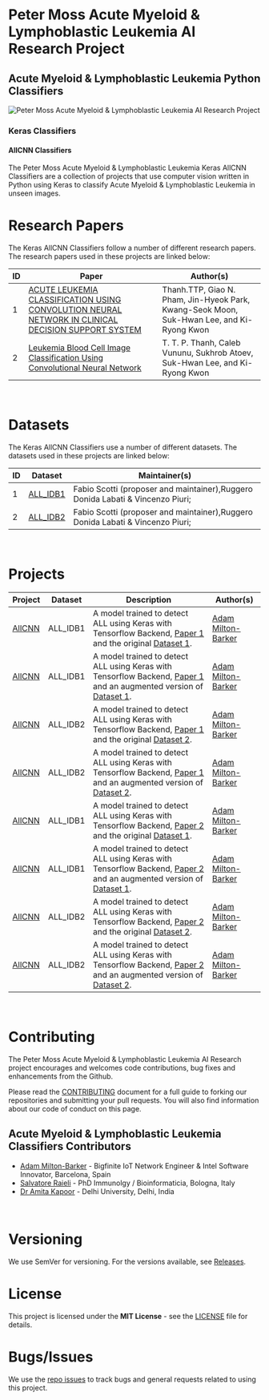 # Peter Moss Acute Myeloid & Lymphoblastic Leukemia AI Research Project

## Acute Myeloid & Lymphoblastic Leukemia Python Classifiers

![Peter Moss Acute Myeloid & Lymphoblastic Leukemia AI Research Project](https://www.PeterMossAmlAllResearch.com/media/images/banner.png)

### Keras Classifiers

#### AllCNN Classifiers

The Peter Moss Acute Myeloid & Lymphoblastic Leukemia Keras AllCNN Classifiers are a collection of projects that use computer vision written in Python using Keras to classify Acute Myeloid & Lymphoblastic Leukemia in unseen images.

# Research Papers

The Keras AllCNN Classifiers follow a number of different research papers. The research papers used in these projects are linked below:

| ID  | Paper                                                                                                                                                                                                                                                 | Author(s)                                                                                 |
| --- | ----------------------------------------------------------------------------------------------------------------------------------------------------------------------------------------------------------------------------------------------------- | ----------------------------------------------------------------------------------------- |
| 1   | [ACUTE LEUKEMIA CLASSIFICATION USING CONVOLUTION NEURAL NETWORK IN CLINICAL DECISION SUPPORT SYSTEM](https://airccj.org/CSCP/vol7/csit77505.pdf "ACUTE LEUKEMIA CLASSIFICATION USING CONVOLUTION NEURAL NETWORK IN CLINICAL DECISION SUPPORT SYSTEM") | Thanh.TTP, Giao N. Pham, Jin-Hyeok Park, Kwang-Seok Moon, Suk-Hwan Lee, and Ki-Ryong Kwon |
| 2   | [Leukemia Blood Cell Image Classification Using Convolutional Neural Network](http://www.ijcte.org/vol10/1198-H0012.pdf "Leukemia Blood Cell Image Classification Using Convolutional Neural Network")                                                | T. T. P. Thanh, Caleb Vununu, Sukhrob Atoev, Suk-Hwan Lee, and Ki-Ryong Kwon              |

&nbsp;

# Datasets

The Keras AllCNN Classifiers use a number of different datasets. The datasets used in these projects are linked below:

| ID  | Dataset                                                               | Maintainer(s)                                                                  |
| --- | --------------------------------------------------------------------- | ------------------------------------------------------------------------------ |
| 1   | [ALL_IDB1](https://homes.di.unimi.it/scotti/all/#datasets "ALL_IDB1") | Fabio Scotti (proposer and maintainer),Ruggero Donida Labati & Vincenzo Piuri; |
| 2   | [ALL_IDB2](https://homes.di.unimi.it/scotti/all/#datasets "ALL_IDB2") | Fabio Scotti (proposer and maintainer),Ruggero Donida Labati & Vincenzo Piuri; |

&nbsp;

# Projects

| Project                                                                                                                                                   | Dataset  | Description                                                                                                                                                                                                                    | Author(s)                                                                                                          |
| --------------------------------------------------------------------------------------------------------------------------------------------------------- | -------- | ------------------------------------------------------------------------------------------------------------------------------------------------------------------------------------------------------------------------------ | ------------------------------------------------------------------------------------------------------------------ |
| [AllCNN](https://github.com/AMLResearchProject/AML-ALL-Classifiers/tree/master/Python/_Keras/AllCNN/Paper_1/ALL_IDB1/Non_Augmented/AllCNN.ipynb "AllCNN") | ALL_IDB1 | A model trained to detect ALL using Keras with Tensorflow Backend, [Paper 1](https://airccj.org/CSCP/vol7/csit77505.pdf "Paper 1") and the original [Dataset 1](https://homes.di.unimi.it/scotti/all/#datasets "Dataset 1").   | [Adam Milton-Barker](https://www.petermossamlallresearch.com/team/adam-milton-barker/profile "Adam Milton-Barker") |
| [AllCNN](https://github.com/AMLResearchProject/AML-ALL-Classifiers/tree/master/Python/_Keras/AllCNN/Paper_1/ALL_IDB1/Augmented/AllCNN.ipynb "AllCNN")     | ALL_IDB1 | A model trained to detect ALL using Keras with Tensorflow Backend, [Paper 1](https://airccj.org/CSCP/vol7/csit77505.pdf "Paper 1") and an augmented version of [Dataset 1](https://homes.di.unimi.it/scotti/all/ "Dataset 1"). | [Adam Milton-Barker](https://www.petermossamlallresearch.com/team/adam-milton-barker/profile "Adam Milton-Barker") |
| [AllCNN](https://github.com/AMLResearchProject/AML-ALL-Classifiers/tree/master/Python/_Keras/AllCNN/Paper_1/ALL_IDB2/Non_Augmented/AllCNN.ipynb "AllCNN") | ALL_IDB2 | A model trained to detect ALL using Keras with Tensorflow Backend, [Paper 1](https://airccj.org/CSCP/vol7/csit77505.pdf "Paper 1") and the original [Dataset 2](https://homes.di.unimi.it/scotti/all/ "Dataset 2").            | [Adam Milton-Barker](https://www.petermossamlallresearch.com/team/adam-milton-barker/profile "Adam Milton-Barker") |
| [AllCNN](https://github.com/AMLResearchProject/AML-ALL-Classifiers/tree/master/Python/_Keras/AllCNN/Paper_1/ALL_IDB2/Augmented/AllCNN.ipynb "AllCNN")     | ALL_IDB2 | A model trained to detect ALL using Keras with Tensorflow Backend, [Paper 1](https://airccj.org/CSCP/vol7/csit77505.pdf "Paper 1") and an augmented version of [Dataset 2](https://homes.di.unimi.it/scotti/all/ "Dataset 2"). | [Adam Milton-Barker](https://www.petermossamlallresearch.com/team/adam-milton-barker/profile "Adam Milton-Barker") |
| [AllCNN](https://github.com/AMLResearchProject/AML-ALL-Classifiers/tree/master/Python/_Keras/AllCNN/Paper_2/ALL_IDB1/Non_Augmented/AllCNN.ipynb "AllCNN") | ALL_IDB1 | A model trained to detect ALL using Keras with Tensorflow Backend, [Paper 2](http://www.ijcte.org/vol10/1198-H0012.pdf "Paper 2") and the original [Dataset 1](https://homes.di.unimi.it/scotti/all/#datasets "Dataset 1").    | [Adam Milton-Barker](https://www.petermossamlallresearch.com/team/adam-milton-barker/profile "Adam Milton-Barker") |
| [AllCNN](https://github.com/AMLResearchProject/AML-ALL-Classifiers/tree/master/Python/_Keras/AllCNN/Paper_2/ALL_IDB1/Augmented/AllCNN.ipynb "AllCNN")     | ALL_IDB1 | A model trained to detect ALL using Keras with Tensorflow Backend, [Paper 2](http://www.ijcte.org/vol10/1198-H0012.pdf "Paper 2") and an augmented version of [Dataset 1](https://homes.di.unimi.it/scotti/all/ "Dataset 2").  | [Adam Milton-Barker](https://www.petermossamlallresearch.com/team/adam-milton-barker/profile "Adam Milton-Barker") |
| [AllCNN](https://github.com/AMLResearchProject/AML-ALL-Classifiers/tree/master/Python/_Keras/AllCNN/Paper_2/ALL_IDB2/Non_Augmented/AllCNN.ipynb "AllCNN") | ALL_IDB2 | A model trained to detect ALL using Keras with Tensorflow Backend, [Paper 2](http://www.ijcte.org/vol10/1198-H0012.pdf "Paper 2") and the original [Dataset 2](https://homes.di.unimi.it/scotti/all/ "Dataset 2").             | [Adam Milton-Barker](https://www.petermossamlallresearch.com/team/adam-milton-barker/profile "Adam Milton-Barker") |
| [AllCNN](https://github.com/AMLResearchProject/AML-ALL-Classifiers/tree/master/Python/_Keras/AllCNN/Paper_2/ALL_IDB2/Augmented/AllCNN.ipynb "AllCNN")     | ALL_IDB2 | A model trained to detect ALL using Keras with Tensorflow Backend, [Paper 2](http://www.ijcte.org/vol10/1198-H0012.pdf "Paper 2") and an augmented version of [Dataset 2](https://homes.di.unimi.it/scotti/all/ "Dataset 2").  | [Adam Milton-Barker](https://www.petermossamlallresearch.com/team/adam-milton-barker/profile "Adam Milton-Barker") |

&nbsp;

# Contributing

The Peter Moss Acute Myeloid & Lymphoblastic Leukemia AI Research project encourages and welcomes code contributions, bug fixes and enhancements from the Github.

Please read the [CONTRIBUTING](https://github.com/AMLResearchProject/AML-ALL-Classifiers/blob/master/CONTRIBUTING.md "CONTRIBUTING") document for a full guide to forking our repositories and submitting your pull requests. You will also find information about our code of conduct on this page.

## Acute Myeloid & Lymphoblastic Leukemia Classifiers Contributors

- [Adam Milton-Barker](https://www.petermossamlallresearch.com/team/adam-milton-barker/profile "Adam Milton-Barker") - Bigfinite IoT Network Engineer & Intel Software Innovator, Barcelona, Spain
- [Salvatore Raieli](https://www.petermossamlallresearch.com/team/salvatore-raieli/profile "Salvatore Raieli") - PhD Immunolgy / Bioinformaticia, Bologna, Italy
- [Dr Amita Kapoor](https://www.petermossamlallresearch.com/team/amita-kapoor/profile "Dr Amita Kapoor") - Delhi University, Delhi, India

&nbsp;

# Versioning

We use SemVer for versioning. For the versions available, see [Releases](https://github.com/AMLResearchProject/AML-ALL-Classifiers/releases "Releases").

# License

This project is licensed under the **MIT License** - see the [LICENSE](https://github.com/AMLResearchProject/AML-ALL-Classifiers/blob/master/LICENSE "LICENSE") file for details.

# Bugs/Issues

We use the [repo issues](https://github.com/AMLResearchProject/AML-ALL-Classifiers/issues "repo issues") to track bugs and general requests related to using this project.
